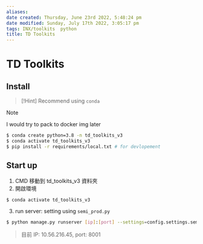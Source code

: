```yaml
---
aliases: 
date created: Thursday, June 23rd 2022, 5:48:24 pm
date modified: Sunday, July 17th 2022, 3:05:17 pm
tags: INX/toolkits  python
title: TD Toolkits
---
```


# TD Toolkits

## Install

> [!Hint]
> Recommend using `conda`

> [!Note]
> I would try to pack to docker img later

```bash
$ conda create python=3.8 -n td_toolkits_v3
$ conda activate td_toolkits_v3
$ pip install -r requirements/local.txt # for devlopement
```

## Start up

1. CMD 移動到 td_toolkits_v3 資料夾
2. 開啟環境

```bash
$ conda activate td_toolkits_v3
```

3. run server: setting using `semi_prod.py`

```bash
$ python manage.py runserver [ip]:[port] --settings=config.settings.semi_prod
```

> 目前 IP: 10.56.216.45, port: 8001